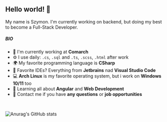 ## Hello world! 👋

My name is Szymon. I'm currently working on backend, but doing my best to become a Full-Stack Developer.

##### BIO

- 🏢 I'm currently working at **Comarch**
- ⚙️ I use daily: `.cs`, `.sql` and `.ts`, `.scss`, `.html` after work
- 🌍 My favorite programming language is **CSharp**
- 📝 Favorite IDEs? Everything from **Jetbrains** nad **Visual Studio Code**
- 💻 **Arch Linux** is my favorite operating system, but i work on **Windows 10/11** too
- 🌱 Learning all about **Angular** and **Web Development**
- 💬 Contact me if you have **any questions** or **job opportunities**

<br>

![Anurag's GitHub stats](https://github-readme-stats.vercel.app/api?username=oreze&show_icons=true&theme=dracula)